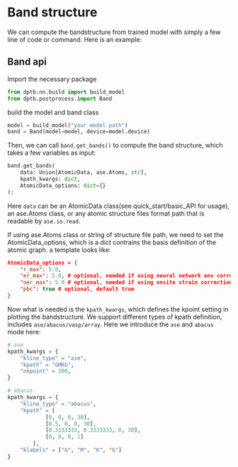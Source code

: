 # Band structure

We can compute the bandstructure from trained model with simply a few line of code or command. Here is an example:

## Band api
Import the necessary package
```Python
from dptb.nn.build import build_model
from dptb.postprocess.import Band
```

build the model and band class
```Python
model = build_model("your model path")
band = Band(model=model, device=model.device)
```

Then, we can call `band.get_bands()` to compute the band structure, which takes a few variables as input:
```Python
band.get_bands(
    data: Union[AtomicData, ase.Atoms, str], 
    kpath_kwargs: dict, 
    AtomicData_options: dict={}
):
```
Here `data` can be an AtomicData class(see quick_start/basic_API for usage), an ase.Atoms class, or any atomic structure files format path that is readable by `ase.io.read`.

If using ase.Atoms class or string of structure file path, we need to set the AtomicData_options, which is a dict contrains the basis definition of the atomic graph. a template looks like:
```json
AtomicData_options = {
    "r_max": 5.0,
    "er_max": 5.0, # optional, needed if using neural network env correction
    "oer_max": 5.0 # optional, needed if using onsite strain correction
    "pbc": true # optional, default true
}
```

Now what is needed is the `kpath_kwargs`, which defines the kpoint setting in plotting the bandstructure. We support different types of kpath definition, includes `ase/abacus/vasp/array`. Here we introduce the `ase` and `abacus` mode here:
```Python
# ase
kpath_kwargs = {
    "kline_type" = "ase",
    "kpath" = "GMKG",
    "nkpoint" = 300,
}

# abacus
kpath_kwargs = {
    "kline_type" = "abacus",
    "kpath" = [
            [0, 0, 0, 30],
            [0.5, 0, 0, 30],
            [0.3333333, 0.3333333, 0, 30],
            [0, 0, 0, 1]
        ],
    "klabels" = ["G", "M", "K", "G"]
}
```